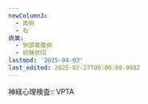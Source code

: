 ```yaml
---
newColumn3:
  - 両側
  - 右
病巣:
  - 側頭葉腹側
  - 紡錘状回
lastmod: '2025-04-03'
last_edited: 2025-02-27T00:00:00.000Z
---
```


神経心理検査:: VPTA
